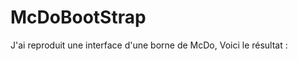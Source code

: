 # McDoBootStrap

J'ai reproduit une interface d'une borne de McDo, Voici le résultat : 
<a href="https://zupimages.net/viewer.php?id=20/34/q486.png"><img src="https://zupimages.net/up/20/34/q486.png" alt="" /></a>
